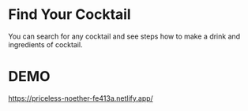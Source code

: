 # Find Your Cocktail
You can search for any cocktail and see steps how to make a drink and ingredients of cocktail.
# DEMO 
https://priceless-noether-fe413a.netlify.app/
